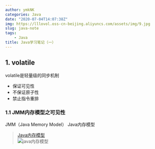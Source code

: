 ```yaml
---
author: ymkNK
categories: Java
date: "2020-07-04T14:07:38Z"
img: https://lllovol.oss-cn-beijing.aliyuncs.com/assets/img/9.jpg
slug: java-note
tags: 
    - Java
title: Java学习笔记（一）
---
```

## 1. volatile
volatile是轻量级的同步机制
- 保证可见性
- 不保证原子性
- 禁止指令重排

### 1.1 JMM内存模型之可见性
JMM（Java Memory Model） Java内存模型
>[Java内存模型](https://www.jianshu.com/p/15106e9c4bf3)  
![java内存模型](https://upload-images.jianshu.io/upload_images/4899162-66736384361f6b8b.png?imageMogr2/auto-orient/strip|imageView2/2/w/812/format/webp)